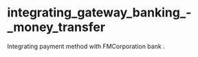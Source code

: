 # integrating_gateway_banking_-_money_transfer
Integrating payment method with FMCorporation bank .
